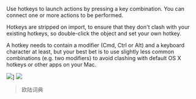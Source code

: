 Use hotkeys to launch actions by pressing a key combination. You can connect one or more actions to be performed.

Hotkeys are stripped on import, to ensure that they don't clash with your existing hotkeys, so double-click the object and set your own hotkey.

A hotkey needs to contain a modifier (Cmd, Ctrl or Alt) and a keyboard character at least, but your best bet is to use slightly less common combinations (e.g. two modifiers) to avoid clashing with default OS X hotkeys or other apps on your Mac.


![](https://img.shields.io/badge/version-v1.0-green?style=for-the-badge)]
[![](https://img.shields.io/badge/download-click-blue?style=for-the-badge)](./Eudic%20Tools.alfredworkflow)



<!-- more -->

> 欧陆词典
